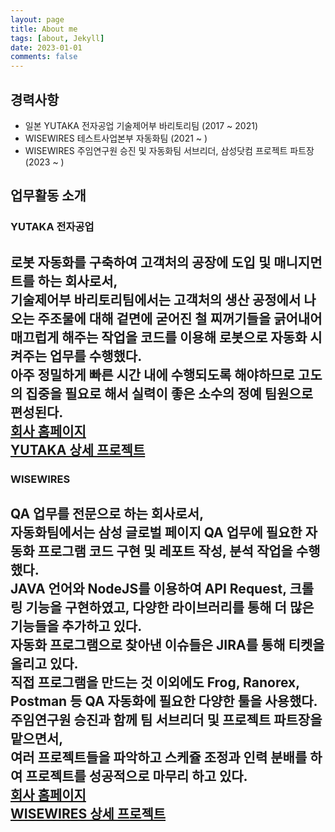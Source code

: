 ```yaml
---
layout: page
title: About me
tags: [about, Jekyll]
date: 2023-01-01
comments: false
---
```

    
## 경력사항
* 일본 YUTAKA 전자공업 기술제어부 바리토리팀 (2017 ~ 2021)
* WISEWIRES 테스트사업본부 자동화팀 (2021 ~ )
* WISEWIRES 주임연구원 승진 및 자동화팀 서브리더, 삼성닷컴 프로젝트 파트장 (2023 ~ )

## 업무활동 소개
### YUTAKA 전자공업
로봇 자동화를 구축하여 고객처의 공장에 도입 및 매니지먼트를 하는 회사로서,<br>
기술제어부 바리토리팀에서는 고객처의 생산 공정에서 나오는 주조물에 대해 겉면에 굳어진 철 찌꺼기들을 긁어내어 매끄럽게 해주는 작업을
코드를 이용해 로봇으로 자동화 시켜주는 업무를 수행했다.<br>
아주 정밀하게 빠른 시간 내에 수행되도록 해야하므로 고도의 집중을 필요로 해서 실력이 좋은 소수의 정예 팀원으로 편성된다.<br>
[회사 홈페이지](https://www.ytk-e.com/)<br>
<a class="btn-info" href="{{ site.url }}/tags/#YUTAKA">YUTAKA 상세 프로젝트</a>
---

### WISEWIRES
QA 업무를 전문으로 하는 회사로서,<br>
자동화팀에서는 삼성 글로벌 페이지 QA 업무에 필요한 자동화 프로그램 코드 구현 및 레포트 작성, 분석 작업을 수행했다.<br>
JAVA 언어와 NodeJS를 이용하여 API Request, 크롤링 기능을 구현하였고, 다양한 라이브러리를 통해 더 많은 기능들을 추가하고 있다.<br>
자동화 프로그램으로 찾아낸 이슈들은 JIRA를 통해 티켓을 올리고 있다.<br>
직접 프로그램을 만드는 것 이외에도 Frog, Ranorex, Postman 등 QA 자동화에 필요한 다양한 툴을 사용했다.<br>
주임연구원 승진과 함께 팀 서브리더 및 프로젝트 파트장을 맡으면서,<br>
여러 프로젝트들을 파악하고 스케쥴 조정과 인력 분배를 하여 프로젝트를 성공적으로 마무리 하고 있다.<br>
[회사 홈페이지](https://www.wisewires.com/)<br>
<a class="btn-info" href="{{ site.url }}/tags/#WISEWIRES">WISEWIRES 상세 프로젝트</a>
---